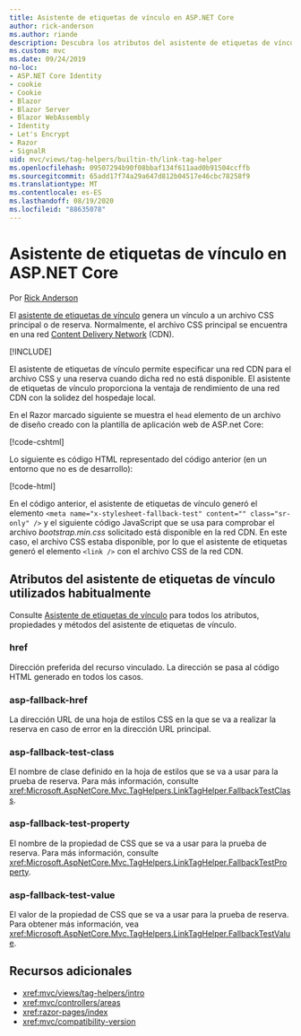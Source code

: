 ```yaml
---
title: Asistente de etiquetas de vínculo en ASP.NET Core
author: rick-anderson
ms.author: riande
description: Descubra los atributos del asistente de etiquetas de vínculo de ASP.NET Core y el papel que desempeña cada atributo al ampliar el comportamiento de la etiqueta de vínculo de código HTML.
ms.custom: mvc
ms.date: 09/24/2019
no-loc:
- ASP.NET Core Identity
- cookie
- Cookie
- Blazor
- Blazor Server
- Blazor WebAssembly
- Identity
- Let's Encrypt
- Razor
- SignalR
uid: mvc/views/tag-helpers/builtin-th/link-tag-helper
ms.openlocfilehash: 09507294b90f08bbaf134f611aad0b91504ccffb
ms.sourcegitcommit: 65add17f74a29a647d812b04517e46cbc78258f9
ms.translationtype: MT
ms.contentlocale: es-ES
ms.lasthandoff: 08/19/2020
ms.locfileid: "88635078"
---
```

# <a name="link-tag-helper-in-aspnet-core"></a>Asistente de etiquetas de vínculo en ASP.NET Core

Por [Rick Anderson](https://twitter.com/RickAndMSFT)

El [asistente de etiquetas de vínculo](xref:Microsoft.AspNetCore.Mvc.TagHelpers.LinkTagHelper) genera un vínculo a un archivo CSS principal o de reserva. Normalmente, el archivo CSS principal se encuentra en una red [Content Delivery Network](/office365/enterprise/content-delivery-networks#what-exactly-is-a-cdn) (CDN).

[!INCLUDE[](~/includes/cdn.md)]

El asistente de etiquetas de vínculo permite especificar una red CDN para el archivo CSS y una reserva cuando dicha red no está disponible. El asistente de etiquetas de vínculo proporciona la ventaja de rendimiento de una red CDN con la solidez del hospedaje local.

En el Razor marcado siguiente se muestra el `head` elemento de un archivo de diseño creado con la plantilla de aplicación web de ASP.net Core:

[!code-cshtml[](link-tag-helper/sample/_Layout.cshtml?name=snippet)]

Lo siguiente es código HTML representado del código anterior (en un entorno que no es de desarrollo):

[!code-html[](link-tag-helper/sample/HtmlPage1.html)]

En el código anterior, el asistente de etiquetas de vínculo generó el elemento `<meta name="x-stylesheet-fallback-test" content="" class="sr-only" />` y el siguiente código JavaScript que se usa para comprobar el archivo *bootstrap.min.css* solicitado está disponible en la red CDN. En este caso, el archivo CSS estaba disponible, por lo que el asistente de etiquetas generó el elemento `<link />` con el archivo CSS de la red CDN.

## <a name="commonly-used-link-tag-helper-attributes"></a>Atributos del asistente de etiquetas de vínculo utilizados habitualmente

Consulte [Asistente de etiquetas de vínculo](xref:Microsoft.AspNetCore.Mvc.TagHelpers.LinkTagHelper) para todos los atributos, propiedades y métodos del asistente de etiquetas de vínculo.

### <a name="href"></a>href

Dirección preferida del recurso vinculado. La dirección se pasa al código HTML generado en todos los casos.

### <a name="asp-fallback-href"></a>asp-fallback-href

La dirección URL de una hoja de estilos CSS en la que se va a realizar la reserva en caso de error en la dirección URL principal.

### <a name="asp-fallback-test-class"></a>asp-fallback-test-class

El nombre de clase definido en la hoja de estilos que se va a usar para la prueba de reserva. Para más información, consulte <xref:Microsoft.AspNetCore.Mvc.TagHelpers.LinkTagHelper.FallbackTestClass>.

### <a name="asp-fallback-test-property"></a>asp-fallback-test-property

El nombre de la propiedad de CSS que se va a usar para la prueba de reserva. Para más información, consulte <xref:Microsoft.AspNetCore.Mvc.TagHelpers.LinkTagHelper.FallbackTestProperty>.

### <a name="asp-fallback-test-value"></a>asp-fallback-test-value

El valor de la propiedad de CSS que se va a usar para la prueba de reserva. Para obtener más información, vea <xref:Microsoft.AspNetCore.Mvc.TagHelpers.LinkTagHelper.FallbackTestValue>.

## <a name="additional-resources"></a>Recursos adicionales

* <xref:mvc/views/tag-helpers/intro>
* <xref:mvc/controllers/areas>
* <xref:razor-pages/index>
* <xref:mvc/compatibility-version>
